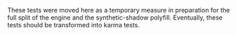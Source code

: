 These tests were moved here as a temporary measure in preparation for the
full split of the engine and the synthetic-shadow polyfill. Eventually,
these tests should be transformed into karma tests.

